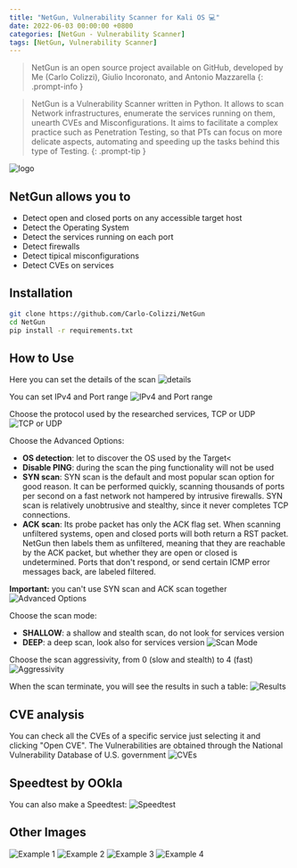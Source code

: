 ```yaml
---
title: "NetGun, Vulnerability Scanner for Kali OS ​💻​"
date: 2022-06-03 00:00:00 +0800
categories: [NetGun - Vulnerability Scanner]
tags: [NetGun, Vulnerability Scanner]
---
```


<style>
    .centered-image {
        text-align: center;
    }
</style>

> NetGun is an open source project available on GitHub, developed by Me (Carlo Colizzi), Giulio Incoronato, and Antonio Mazzarella
{: .prompt-info } 

> NetGun is a Vulnerability Scanner written in Python. It allows to scan Network infrastructures, enumerate the services running on them, unearth CVEs and Misconfigurations. It aims to facilitate a complex practice such as Penetration Testing, so that PTs can focus on more delicate aspects, automating and speeding up the tasks behind this type of Testing.
{: .prompt-tip } 

![logo](https://raw.githubusercontent.com/Carlo-Colizzi/NetGun/main/source_code/persistence/storage/assets/netgun_logo.png)

## NetGun allows you to
- Detect open and closed ports on any accessible target host
- Detect the Operating System
- Detect the services running  on each port
- Detect firewalls
- Detect tipical misconfigurations
- Detect CVEs on services


## Installation
```bash
git clone https://github.com/Carlo-Colizzi/NetGun
cd NetGun
pip install -r requirements.txt
```

## How to Use
Here you can set the details of the scan
![details](https://raw.githubusercontent.com/Carlo-Colizzi/NetGun/main/source_code/persistence/storage/assets/scan_details.png)

You can set IPv4 and Port range
![IPv4 and Port range](https://raw.githubusercontent.com/Carlo-Colizzi/NetGun/main/source_code/persistence/storage/assets/set_ip_and_ports.png)

Choose the protocol used by the researched services, TCP or UDP
![TCP or UDP](https://raw.githubusercontent.com/Carlo-Colizzi/NetGun/main/source_code/persistence/storage/assets/protocol.png)

Choose the Advanced Options:
- **OS detection**: let to discover the OS used by the Target<
- **Disable PING**: during the scan the ping functionality will not be used
- **SYN scan**: SYN scan is the default and most popular scan option for good reason. It can be performed quickly, scanning thousands of ports per second on a fast network not hampered by intrusive firewalls. SYN scan is relatively unobtrusive and stealthy, since it never completes TCP connections.
- **ACK scan**:  Its probe packet has only the ACK flag set. When scanning unfiltered systems, open and closed ports will both return a RST packet. NetGun then labels them as unfiltered, meaning that they are reachable by the ACK packet, but whether they are open or closed is undetermined. Ports that don't respond, or send certain ICMP error messages back, are labeled filtered.

**Important:**   you can't use SYN scan and ACK scan together
![Advanced Options](https://raw.githubusercontent.com/Carlo-Colizzi/NetGun/main/source_code/persistence/storage/assets/advanced_options.png)

Choose the scan mode:
- **SHALLOW**: a shallow and stealth scan, do not look for services version
- **DEEP**: a deep scan, look also for services version
![Scan Mode](https://raw.githubusercontent.com/Carlo-Colizzi/NetGun/main/source_code/persistence/storage/assets/set_deep_or_shallow.png)

Choose the scan aggressivity, from 0 (slow and stealth) to 4 (fast)
![Aggressivity](https://raw.githubusercontent.com/Carlo-Colizzi/NetGun/main/source_code/persistence/storage/assets/scan_aggressivity.png)

When the scan terminate, you will see the results in such a table:
![Results](https://raw.githubusercontent.com/Carlo-Colizzi/NetGun/main/source_code/persistence/storage/assets/scan_result.png)


## CVE analysis
You can check all the CVEs of a specific service just selecting it and clicking "Open CVE". The Vulnerabilities are obtained through the National Vulnerability Database of U.S. government
![CVEs](https://raw.githubusercontent.com/Carlo-Colizzi/NetGun/main/source_code/persistence/storage/assets/search_cve.png)


## Speedtest by OOkla
You can also make a Speedtest:
![Speedtest](https://raw.githubusercontent.com/Carlo-Colizzi/NetGun/main/source_code/persistence/storage/assets/speedtest.png)


## Other Images
![Example 1](https://raw.githubusercontent.com/Carlo-Colizzi/NetGun/main/source_code/persistence/storage/assets/scan_loading.png)
![Example 2](https://raw.githubusercontent.com/Carlo-Colizzi/NetGun/main/source_code/persistence/storage/assets/scan_and_cve_view.png)
![Example 3](https://raw.githubusercontent.com/Carlo-Colizzi/NetGun/main/source_code/persistence/storage/assets/welcome.png)
![Example 4](https://raw.githubusercontent.com/Carlo-Colizzi/NetGun/main/source_code/persistence/storage/assets/scan_view.png)

